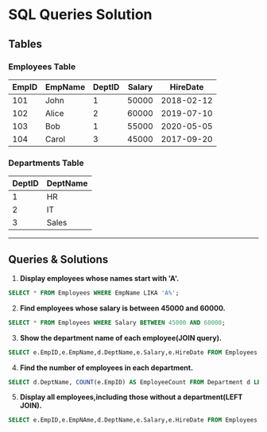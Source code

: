 # SQL Queries Solution

## Tables

### Employees Table
| EmpID | EmpName | DeptID | Salary | HireDate   |
|-------|---------|--------|--------|------------|
| 101   | John    | 1      | 50000  | 2018-02-12 |
| 102   | Alice   | 2      | 60000  | 2019-07-10 |
| 103   | Bob     | 1      | 55000  | 2020-05-05 |
| 104   | Carol   | 3      | 45000  | 2017-09-20 |

### Departments Table
| DeptID | DeptName |
|--------|----------|
| 1      | HR       |
| 2      | IT       |
| 3      | Sales    |

---

## Queries & Solutions

1. **Display employees whose names start with 'A'.**
```sql
SELECT * FROM Employees WHERE EmpName LIKA 'A%';
```

2. **Find employees whose salary is between 45000 and 60000.**
```sql
SELECT * FROM Employees WHERE Salary BETWEEN 45000 AND 60000;
```

3. **Show the department name of each employee(JOIN query).**
```sql
SELECT e.EmpID,e.EmpName,d.DeptName,e.Salary,e.HireDate FROM Employees e JOIN Department d ON e.DeptID=d.DeptID;
```

4. **Find the number of employees in each department.**
```sql
SELECT d.DeptName, COUNT(e.EmpID) AS EmployeeCount FROM Department d LEFT JOIN Employees e ON d.DeptID=e.DeptID GROUP BY d.DeptName;
```

5. **Display all employees,including those without a department(LEFT JOIN).**
```sql
SELECT e.EmpID,e.EmpNAme,d.DeptName,e.Salary,e.HireDate FROM Employees e LEFT JOIN Departments d ON e.DeptID=d.DeptID;
```
